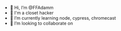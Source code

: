 - 👋 Hi, I’m @FFAdamm
- 👀 I'm a closet hacker
- 🌱 I’m currently learning node, cypress, chromecast
- 💞️ I’m looking to collaborate on 

<!---
FFAdamm/FFAdamm is a ✨ special ✨ repository because its `README.md` (this file) appears on your GitHub profile.
You can click the Preview link to take a look at your changes.
--->
